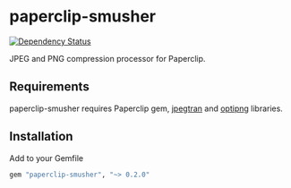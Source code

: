 # paperclip-smusher
[![Dependency Status](https://gemnasium.com/knightq/paperclip-smusher.png)](https://gemnasium.com/knightq/paperclip-smusher)

JPEG and PNG compression processor for Paperclip.

## Requirements

paperclip-smusher requires Paperclip gem, [jpegtran](http://jpegclub.org) and [optipng](http://optipng.sourceforge.net/) libraries.

## Installation

Add to your Gemfile

````ruby
gem "paperclip-smusher", "~> 0.2.0"
````

